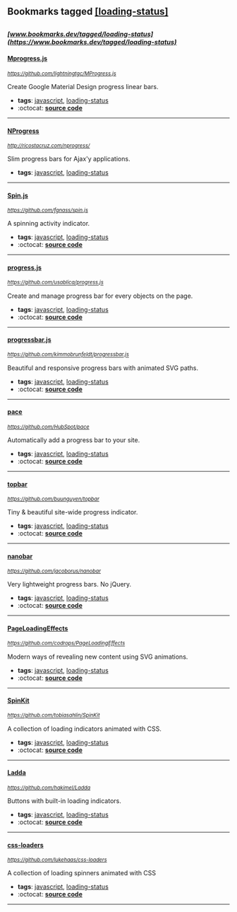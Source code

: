 ## Bookmarks tagged [[loading-status]](https://www.bookmarks.dev/search?q=[loading-status])

_<sup><sup>[www.bookmarks.dev/tagged/loading-status](https://www.bookmarks.dev/tagged/loading-status)</sup></sup>_
---
#### [Mprogress.js](https://github.com/lightningtgc/MProgress.js)
_<sup>https://github.com/lightningtgc/MProgress.js</sup>_

Create Google Material Design progress linear bars.
* **tags**: [javascript](../tagged/javascript.md), [loading-status](../tagged/loading-status.md)
* :octocat: **[source code](https://github.com/lightningtgc/MProgress.js)**
---
#### [NProgress](http://ricostacruz.com/nprogress/)
_<sup>http://ricostacruz.com/nprogress/</sup>_

Slim progress bars for Ajax'y applications.
* **tags**: [javascript](../tagged/javascript.md), [loading-status](../tagged/loading-status.md)
---
#### [Spin.js](https://github.com/fgnass/spin.js)
_<sup>https://github.com/fgnass/spin.js</sup>_

A spinning activity indicator.
* **tags**: [javascript](../tagged/javascript.md), [loading-status](../tagged/loading-status.md)
* :octocat: **[source code](https://github.com/fgnass/spin.js)**
---
#### [progress.js](https://github.com/usablica/progress.js)
_<sup>https://github.com/usablica/progress.js</sup>_

Create and manage progress bar for every objects on the page.
* **tags**: [javascript](../tagged/javascript.md), [loading-status](../tagged/loading-status.md)
* :octocat: **[source code](https://github.com/usablica/progress.js)**
---
#### [progressbar.js](https://github.com/kimmobrunfeldt/progressbar.js)
_<sup>https://github.com/kimmobrunfeldt/progressbar.js</sup>_

Beautiful and responsive progress bars with animated SVG paths.
* **tags**: [javascript](../tagged/javascript.md), [loading-status](../tagged/loading-status.md)
* :octocat: **[source code](https://github.com/kimmobrunfeldt/progressbar.js)**
---
#### [pace](https://github.com/HubSpot/pace)
_<sup>https://github.com/HubSpot/pace</sup>_

Automatically add a progress bar to your site.
* **tags**: [javascript](../tagged/javascript.md), [loading-status](../tagged/loading-status.md)
* :octocat: **[source code](https://github.com/HubSpot/pace)**
---
#### [topbar](https://github.com/buunguyen/topbar)
_<sup>https://github.com/buunguyen/topbar</sup>_

Tiny & beautiful site-wide progress indicator.
* **tags**: [javascript](../tagged/javascript.md), [loading-status](../tagged/loading-status.md)
* :octocat: **[source code](https://github.com/buunguyen/topbar)**
---
#### [nanobar](https://github.com/jacoborus/nanobar)
_<sup>https://github.com/jacoborus/nanobar</sup>_

Very lightweight progress bars. No jQuery.
* **tags**: [javascript](../tagged/javascript.md), [loading-status](../tagged/loading-status.md)
* :octocat: **[source code](https://github.com/jacoborus/nanobar)**
---
#### [PageLoadingEffects](https://github.com/codrops/PageLoadingEffects)
_<sup>https://github.com/codrops/PageLoadingEffects</sup>_

Modern ways of revealing new content using SVG animations.
* **tags**: [javascript](../tagged/javascript.md), [loading-status](../tagged/loading-status.md)
* :octocat: **[source code](https://github.com/codrops/PageLoadingEffects)**
---
#### [SpinKit](https://github.com/tobiasahlin/SpinKit)
_<sup>https://github.com/tobiasahlin/SpinKit</sup>_

A collection of loading indicators animated with CSS.
* **tags**: [javascript](../tagged/javascript.md), [loading-status](../tagged/loading-status.md)
* :octocat: **[source code](https://github.com/tobiasahlin/SpinKit)**
---
#### [Ladda](https://github.com/hakimel/Ladda)
_<sup>https://github.com/hakimel/Ladda</sup>_

Buttons with built-in loading indicators.
* **tags**: [javascript](../tagged/javascript.md), [loading-status](../tagged/loading-status.md)
* :octocat: **[source code](https://github.com/hakimel/Ladda)**
---
#### [css-loaders](https://github.com/lukehaas/css-loaders)
_<sup>https://github.com/lukehaas/css-loaders</sup>_

A collection of loading spinners animated with CSS
* **tags**: [javascript](../tagged/javascript.md), [loading-status](../tagged/loading-status.md)
* :octocat: **[source code](https://github.com/lukehaas/css-loaders)**
---
